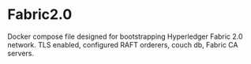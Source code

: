 # Fabric2.0
Docker compose file designed for bootstrapping Hyperledger Fabric 2.0 network.
TLS enabled, configured RAFT orderers, couch db, Fabric CA servers.
